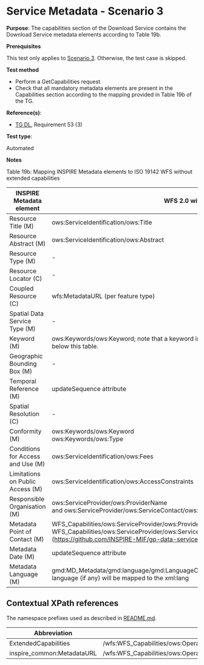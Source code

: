 # Service Metadata - Scenario 3

**Purpose**: The capabilities section of the Download Service contains the Download Service metadata elements according to Table 19b.

**Prerequisites**

This test only applies to [Scenario 3](./README.md#scenarios). Otherwise, the test case is skipped.

**Test method**

* Perform a GetCapabilities request
* Check that all mandatory metadata elements are present in the Capabilities section according to the mapping provided in Table 19b of the TG.

**Reference(s)**:

* [TG DL](./README.md#ref_TG_DL), Requirement 53 (3)

**Test type**:

Automated

**Notes**

Table 19b: Mapping INSPIRE Metadata elements to ISO 19142 WFS without extended capabilities

| INSPIRE Metadata element          | WFS 2.0 without ExtendedCapabilities                                                                                                                                                                                                                            | Fallback                                                                                                                                                                                                                                                                       |
| --------------------------------- | --------------------------------------------------------------------------------------------------------------------------------------------------------------------------------------------------------------------------------------------------------------- | ------------------------------------------------------------------------------------------------------------------------------------------------------------------------------------------------------------------------------------------------------------------------------ |
| Resource Title (M)                | ows:ServiceIdentification/ows:Title                                                                                                                                                                                                                             |                                                                                                                                                                                                                                                                                |
| Resource Abstract (M)             | ows:ServiceIdentification/ows:Abstract                                                                                                                                                                                                                          |                                                                                                                                                                                                                                                                                |
| Resource Type (M)                 | \-                                                                                                                                                                                                                                                              | Is by default "service"                                                                                                                                                                                                                                                        |
| Resource Locator (C)                | \-                                                                                                                                                                                                                                                              | Resource Locator of the data set                                                                                                                                                                                                                                               |
| Coupled Resource (C)                | wfs:MetadataURL (per feature type)                                                                                                                                                                                                                              |                                                                                                                                                                                                                                                                                |
| Spatial Data Service Type (M)     | \-                                                                                                                                                                                                                                                              | In a ISO/TS 19139:2007 metadata record dataset: gmd:MD_Metadata/gmd:distributionInfo/gmd:MD_Distribution/gmd:transferOptions/gmd:MD_DigitalTransferOptions/gmd:onLine/gmd:CI_OnlineResource/gmd:applicationProfile                                                             |
| Keyword (M)                       | ows:Keywords/ows:Keyword; note that a keyword indicating the spatial data service category is required, see example below this table.                                                                                                                           |                                                                                                                                                                                                                                                                                |
| Geographic Bounding Box (M)       | \-                                                                                                                                                                                                                                                              | Geographic Bounding Box of the data set                                                                                                                                                                                                                                        |
| Temporal Reference (M)            | updateSequence attribute                                                                                                                                                                                                                                        | If in the optional updateSequence attribute a timestamp value is not present, the Temporal Reference is mapped to the Temporal Reference of the dataset metadata, in order of a date of type publication,revision creation.                                                    |
| Spatial Resolution (C)              | \-                                                                                                                                                                                                                                                              | Spatial Resolution of the data set                                                                                                                                                                                                                                             |
| Conformity (M)                    | ows:Keywords/ows:Keyword<br>ows:Keywords/ows:Type                                                                                                                                                                                                               | Using a ows:Keyword element for each specification against the service is conformant, included within a specific ows:Keywords group including the following ows:Type element: <ows:Type codeSpace="http://data.europa.eu/eli">European Legislation Identifier (ELI)</ows:Type> |
| Conditions for Access and Use (M) | ows:ServiceIdentification/ows:Fees                                                                                                                                                                                                                              |                                                                                                                                                                                                                                                                                |
| Limitations on Public Access (M)  | ows:ServiceIdentification/ows:AccessConstraints                                                                                                                                                                                                                 |                                                                                                                                                                                                                                                                                |
| Responsible Organisation (M)      | ows:ServiceProvider/ows:ProviderName<br>and ows:ServiceProvider/ows:ServiceContact/ows:ContactInfo                                                                                                                                                              |                                                                                                                                                                                                                                                                                |
| Metadata Point of Contact (M)     | WFS_Capabilities/ows:ServiceProvider/ows:ProviderName and<br>WFS_Capabilities/ows:ServiceProvider/ows:ServiceContact/ows:ContactInfo/ows:Address/ows:ElectronicMailAddress<br>(https://github.com/INSPIRE-MIF/gp-data-service-linking-simplification/issues/41) |                                                                                                                                                                                                                                                                                |
| Metadata Date (M)                 | updateSequence attribute                                                                                                                                                                                                                                        | If in the optional updateSequence attribute a timestamp value is not present, the Metadata Date is mapped to the Temporal Reference of the dataset metadata, in order of a date of type publication,revision creation.                                                         |
| Metadata Language (M)             | gmd:MD_Metadata/gmd:language/gmd:LanguageCode in dataset metadata for main language, other supported language (if any) will be mapped to the xml:lang                                                                                                           |                                                                                                                                                                                                                                                                                |

## Contextual XPath references

The namespace prefixes used as described in [README.md](http://inspire.ec.europa.eu/id/ats/download-wfs/3.1/wfs-pre-defined/README#namespaces).

Abbreviation                                               |  XPath expression
---------------------------------------------------------- | -------------------------------------------------------------------------
ExtendedCapabilities <a name="ExtendedCapabilities"></a> | /wfs:WFS_Capabilities/ows:OperationsMetadata/ows:ExtendedCapabilities/inspire_dls:ExtendedCapabilities/
inspire_common:MetadataURL <a name="inspireCommonMetadataUrl"></a> | /wfs:WFS_Capabilities/ows:OperationsMetadata/ows:ExtendedCapabilities/inspire_dls:ExtendedCapabilities/inspire_common:MetadataUrl/inspire_common:URL
